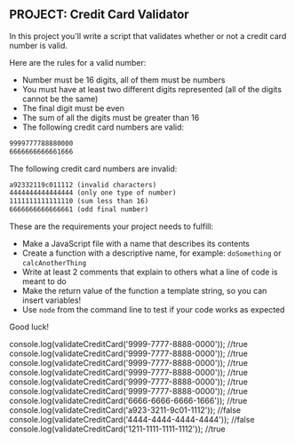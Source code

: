 ## **PROJECT: Credit Card Validator**

In this project you'll write a script that validates whether or not a credit card number is valid.

Here are the rules for a valid number:

- Number must be 16 digits, all of them must be numbers
- You must have at least two different digits represented (all of the digits cannot be the same)
- The final digit must be even
- The sum of all the digits must be greater than 16
- The following credit card numbers are valid:

```markdown
9999777788880000
6666666666661666
```

The following credit card numbers are invalid:

```markdown
a92332119c011112 (invalid characters)
4444444444444444 (only one type of number)
1111111111111110 (sum less than 16)
6666666666666661 (odd final number)
```

These are the requirements your project needs to fulfill:

- Make a JavaScript file with a name that describes its contents
- Create a function with a descriptive name, for example: `doSomething` or `calcAnotherThing`
- Write at least 2 comments that explain to others what a line of code is meant to do
- Make the return value of the function a template string, so you can insert variables!
- Use `node` from the command line to test if your code works as expected

Good luck!


console.log(validateCreditCard('9999-7777-8888-0000')); //true
console.log(validateCreditCard('9999-7777-8888-0000')); //true
console.log(validateCreditCard('9999-7777-8888-0000')); //true
console.log(validateCreditCard('9999-7777-8888-0000')); //true
console.log(validateCreditCard('9999-7777-8888-0000')); //true
console.log(validateCreditCard('9999-7777-8888-0000')); //true
console.log(validateCreditCard('6666-6666-6666-1666')); //true
console.log(validateCreditCard('a923-3211-9c01-1112')); //false
console.log(validateCreditCard('4444-4444-4444-4444')); //false
console.log(validateCreditCard('1211-1111-1111-1112')); //true
